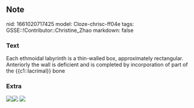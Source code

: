 ## Note
nid: 1661020717425
model: Cloze-chrisc-ff04e
tags: GSSE::!Contributor::Christine_Zhao
markdown: false

### Text
<div>
  <div>
    <div>
      Each ethmoidal labyrinth is a thin-walled box, approximately
      rectangular. Anteriorly the wall is deficient and is
      completed by incorporation of part of the {{c1::lacrimal}}
      bone
    </div>
  </div>
</div>

### Extra
<img src="Gray331.jpg"><img src="250px-Gray151.png"> <img src= 
"paste-700c2320a5bcac83d06e4f4da8eeaeda90db3c3d.jpg">
